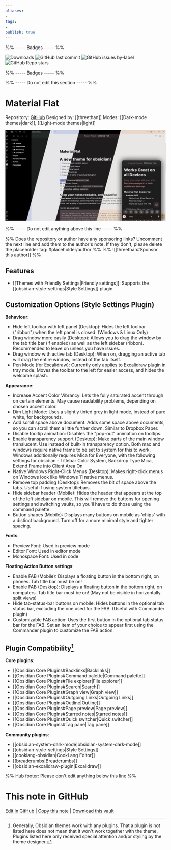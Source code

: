 ```yaml
---
aliases:
- 
tags: 
- 
publish: true
---
```


%% ----- Badges ----- %%

![Downloads](https://img.shields.io/badge/downloads-8425-573E7A?style=for-the-badge&logo=)
![GitHub last commit](https://img.shields.io/github/last-commit/threethan/obsidian-material-flat-theme?color=573E7A&label=last%20update&logo=github&style=for-the-badge)
![GitHub issues by-label](https://img.shields.io/github/issues/threethan/obsidian-material-flat-theme/help%20wanted?color=573E7A&logo=github&style=for-the-badge) 
![GitHub Repo stars](https://img.shields.io/github/stars/threethan/obsidian-material-flat-theme?color=573E7A&logo=github&style=for-the-badge)

%% ----- Badges ----- %%

%% ----- Do not edit this section ----- %%

# Material Flat

Repository: [GitHub](https://github.com/threethan/obsidian-material-flat-theme)
Designed by: [[threethan]]
Modes: [[Dark-mode themes|dark]], [[Light-mode themes|light]]



![screenshot](https://github.com/threethan/obsidian-material-flat-theme/raw/HEAD/screenshot.png)

%% ----- Do not edit anything above this line ----- %% 

%% Does the repository or author have any sponsoring links? Uncomment the next line and add them to the author's note. If they don't, please delete the placeholder tag: #placeholder/author %%
%% ![[threethan#Sponsor this author]] %%


## Features

- [[Themes with Friendly Settings|Friendly settings]]: Supports the [[obsidian-style-settings|Style Settings]] plugin

## Customization Options (Style Settings Plugin) 

**Behaviour**: 
- Hide left toolbar with left panel (Desktop): Hides the left toolbar ("ribbon") when the left panel is closed. (Windows & Linux Only)
- Drag window more easily (Desktop): Allows you to drag the window by the tab title bar (if enabled) as well as the left sidebar (ribbon). Recommended to leave on unless you have issues.
- Drag window with active tab (Desktop): When on, dragging an active tab will drag the entire window, instead of the tab itself.
- Pen Mode (for Excalidraw): Currently only applies to Excalidraw plugin in tray mode. Moves the toolbar to the left for easier access, and hides the welcome splash.

**Appearance**: 
- Increase Accent Color Vibrancy: Lets the fully saturated accent through on certain elements. May cause readability problems, depending on chosen accent color.
- Dim Light Mode: Uses a slightly tinted grey in light mode, instead of pure white, for backgrounds.
- Add scroll space above document: Adds some space above documents, so you can scroll them a little further down. Similar to Dropbox Paper.
- Disable tooltip animation: Disables the "pop-out" animation on tooltips.
- Enable transparency support (Desktop): Make parts of the main window translucent. Use instead of built-in transparency option. Both mac and windows require native frame to be set to system for this to work. Windows additionally requires Mica for Everyone, with the following settings for obsidian - Titlebar Color System, Backdrop Type Mica, Extend Frame into Client Area On
- Native Windows Right-Click Menus (Desktop): Makes right-click menus on Windows look like Windows 11 native menus.
- Remove top padding (Desktop): Removes the bit of space above the tabs. Useful if using system titlebars.
- Hide sidebar header (Mobile): Hides the header that appears at the top of the left sidebar on mobile. This will remove the buttons for opening settings and switching vaults, so you'll have to do those using the command palette.
- Button shapes (Mobile): Displays many buttons on mobile as 'chips' with a distinct background. Turn off for a more minimal style and tighter spacing.

**Fonts**: 
- Preview Font: Used in preview mode
- Editor Font: Used in editor mode
- Monospace Font: Used in code

**Floating Action Button settings**: 
- Enable FAB (Mobile): Displays a floating button in the bottom right, on phones. Tab title bar must be on!
- Enable FAB (Desktop): Displays a floating button in the bottom right, on computers. Tab title bar must be on! (May not be visible in horizontally split views)
- Hide tab-status-bar buttons on mobile: Hides buttons in the optional tab status bar, excluding the one used for the FAB. (Useful with Commander plugin)
- Customizable FAB action: Uses the first button in the optional tab status bar for the FAB. Set an item of your choice to appear first using the Commander plugin to customize the FAB action.

## Plugin Compatibility[^1]

**Core plugins**:
- [[Obsidian Core Plugins#Backlinks|Backlinks]]
- [[Obsidian Core Plugins#Command palette|Command palette]]
- [[Obsidian Core Plugins#File explorer|File explorer]]
- [[Obsidian Core Plugins#Search|Search]]
- [[Obsidian Core Plugins#Graph view|Graph view]]
- [[Obsidian Core Plugins#Outgoing Links|Outgoing Links]]
- [[Obsidian Core Plugins#Outline|Outline]]
- [[Obsidian Core Plugins#Page preview|Page preview]]
- [[Obsidian Core Plugins#Starred notes|Starred notes]]
- [[Obsidian Core Plugins#Quick switcher|Quick switcher]]
- [[Obsidian Core Plugins#Tag pane|Tag pane]]

**Community plugins**:
- [[obsidian-system-dark-mode|obsidian-system-dark-mode]]
- [[obsidian-style-settings|Style Settings]]
- [[cooklang-obsidian|CookLang Editor]]
- [[breadcrumbs|Breadcrumbs]]
- [[obsidian-excalidraw-plugin|Excalidraw]]

[^1]: Generally, Obsidian themes work with any plugins. That a plugin is not listed here does not mean that it won't work together with the theme. Plugins listed here only received special attention and/or styling by the theme designer.

%% Hub footer: Please don't edit anything below this line %%

# This note in GitHub

<span class="git-footer">[Edit In GitHub](https://github.dev/obsidian-community/obsidian-hub/blob/main/02%20-%20Community%20Expansions/02.05%20All%20Community%20Expansions/Themes/Material%20Flat.md "git-hub-edit-note") | [Copy this note](https://raw.githubusercontent.com/obsidian-community/obsidian-hub/main/02%20-%20Community%20Expansions/02.05%20All%20Community%20Expansions/Themes/Material%20Flat.md "git-hub-copy-note") | [Download this vault](https://github.com/obsidian-community/obsidian-hub/archive/refs/heads/main.zip "git-hub-download-vault") </span>
